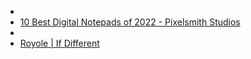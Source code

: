 -
- [10 Best Digital Notepads of 2022 - Pixelsmith Studios](https://pixelsmithstudios.com/tech-reviews/best-digital-notepads/)
-
- [Royole | If Different](https://global.royole.com/us/rowrite-smart-writing-pad)